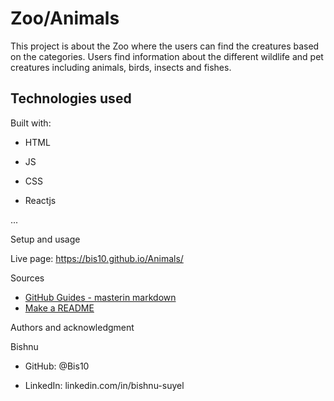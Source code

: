 # Zoo/Animals

This project is about the Zoo where the users can find the creatures based on the categories. Users find information about the different wildlife and pet creatures including animals, birds, insects and fishes.

## Technologies used

Built with:

- HTML  

- JS  

- CSS  

- Reactjs   

...   

Setup and usage   

Live page: https://bis10.github.io/Animals/ 

Sources  

- [GitHub Guides - masterin markdown](https://guides.github.com/features/mastering-markdown/)
- [Make a README](https://www.makeareadme.com/)

Authors and acknowledgment  

Bishnu  


- GitHub: @Bis10

- LinkedIn: linkedin.com/in/bishnu-suyel
